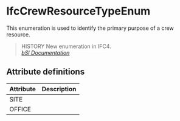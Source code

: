 IfcCrewResourceTypeEnum
=======================
This enumeration is used to identify the primary purpose of a crew resource.  
  
> HISTORY  New enumeration in IFC4.  
[ _bSI
Documentation_](https://standards.buildingsmart.org/IFC/DEV/IFC4_2/FINAL/HTML/schema/ifcconstructionmgmtdomain/lexical/ifccrewresourcetypeenum.htm)


Attribute definitions
---------------------
| Attribute   | Description   |
|-------------|---------------|
| SITE        |               |
| OFFICE      |               |

